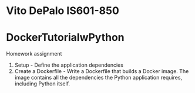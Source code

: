 # Vito DePalo IS601-850
# DockerTutorialwPython
Homework assignment
1. Setup - Define the application dependencies
2. Create a Dockerfile - Write a Dockerfile that builds a Docker image. The image contains all the dependencies the Python application requires, including Python itself.
